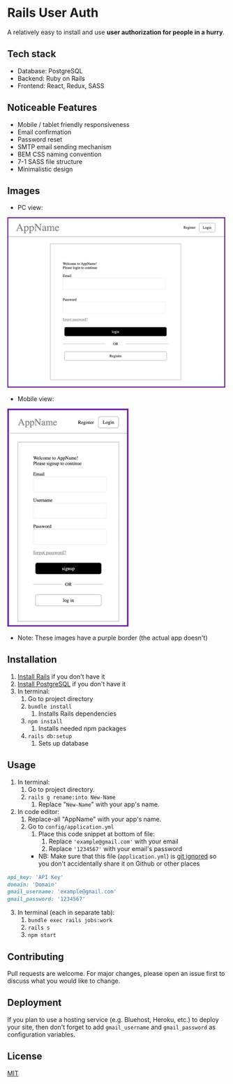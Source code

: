 # Rails User Auth

A relatively easy to install and use **user authorization for people in a hurry**.

## Tech stack
- Database: PostgreSQL
- Backend: Ruby on Rails
- Frontend: React, Redux, SASS

## Noticeable Features
- Mobile / tablet friendly responsiveness
- Email confirmation
- Password reset
- SMTP email sending mechanism
- BEM CSS naming convention
- 7-1 SASS file structure
- Minimalistic design

## Images
- PC view:

<img src="app/assets/images/pc_sample_view.png" alt="drawing" width="500"/>

- Mobile view:

<img src="app/assets/images/mobile_sample_view.png" alt="drawing" height="500"/>

- Note: These images have a purple border (the actual app doesn't)

## Installation
1. [Install Rails](http://installrails.com/) if you don't have it
2. [Install PostgreSQL](http://postgresguide.com/setup/install.html) if you don't have it
3. In terminal:
    1. Go to project directory
    2. `bundle install`
        1. Installs Rails dependencies
    3. `npm install`
        1. Installs needed npm packages
    4. `rails db:setup`
        1. Sets up database

## Usage
1. In terminal:
    1. Go to project directory.
    2. `rails g rename:into New-Name`
        1. Replace "` New-Name `" with your app's name.
2. In code editor:
    1. Replace-all "AppName" with your app's name.
    3. Go to `config/application.yml`
       1. Place this code snippet at bottom of file:
          1. Replace `'example@gmail.com'` with your email
          2. Replace `'1234567'` with your email's password
        -  NB: Make sure that this file (`application.yml`) is [git ignored](https://guide.freecodecamp.org/git/gitignore/) so you don't accidentally share it on Github or other places
```Ruby
api_key: 'API Key'
domain: 'Domain'
gmail_username: 'example@gmail.com'
gmail_password: '1234567'
```
3. In terminal (each in separate tab):
    1. `bundle exec rails jobs:work`
    2. `rails s`
    3. `npm start`

## Contributing
Pull requests are welcome. For major changes, please open an issue first to discuss what you would like to change.

## Deployment
If you plan to use a hosting service (e.g. Bluehost, Heroku, etc.) to deploy your site, then don't forget to add `gmail_username` and `gmail_password` as configuration variables.

## License
[MIT](https://choosealicense.com/licenses/mit/)
